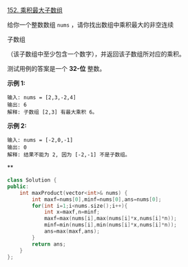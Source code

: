 [152. 乘积最大子数组](https://leetcode.cn/problems/maximum-product-subarray/)



给你一个整数数组 `nums` ，请你找出数组中乘积最大的非空连续

子数组

（该子数组中至少包含一个数字），并返回该子数组所对应的乘积。



测试用例的答案是一个 **32-位** 整数。

 

**示例 1:**

```
输入: nums = [2,3,-2,4]
输出: 6
解释: 子数组 [2,3] 有最大乘积 6。
```

**示例 2:**

```
输入: nums = [-2,0,-1]
输出: 0
解释: 结果不能为 2, 因为 [-2,-1] 不是子数组。
```



**

```cpp
class Solution {
public:
    int maxProduct(vector<int>& nums) {
        int maxf=nums[0],minf=nums[0],ans=nums[0];
        for(int i=1;i<nums.size();i++){
            int x=maxf,n=minf;
            maxf=max(nums[i],max(nums[i]*x,nums[i]*n));
            minf=min(nums[i],min(nums[i]*x,nums[i]*n));
            ans=max(maxf,ans);
        }
        return ans;
    }
};
```

